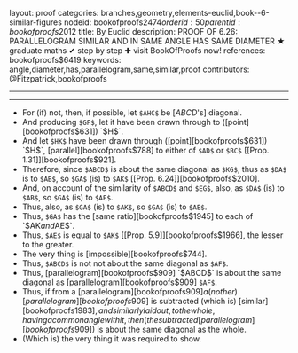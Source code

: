 layout: proof
categories: branches,geometry,elements-euclid,book--6-similar-figures
nodeid: bookofproofs$2474
orderid: 50
parentid: bookofproofs$2012
title: By Euclid
description: PROOF OF 6.26: PARALLELOGRAM SIMILAR AND IN SAME ANGLE HAS SAME DIAMETER &#9733; graduate maths &#10004; step by step &#10010; visit BookOfProofs now!
references: bookofproofs$6419
keywords: angle,diameter,has,parallelogram,same,similar,proof
contributors: @Fitzpatrick,bookofproofs

---


---



* For (if) not, then, if possible, let `$AHC$` be [$ABCD$'s] diagonal.
* And producing `$GF$`, let it have been drawn through to ([point][bookofproofs$631]) `$H$`.
* And let `$HK$` have been drawn through ([point][bookofproofs$631]) `$H$`, [parallel][bookofproofs$788] to either of `$AD$` or `$BC$` [[Prop. 1.31]][bookofproofs$921].
* Therefore, since `$ABCD$` is about the same diagonal as `$KG$`, thus as `$DA$` is to `$AB$`, so `$GA$` (is) to `$AK$` [[Prop. 6.24]][bookofproofs$2010].
* And, on account of the similarity of `$ABCD$` and `$EG$`, also, as `$DA$` (is) to `$AB$`, so `$GA$` (is) to `$AE$`.
* Thus, also, as `$GA$` (is) to `$AK$`, so `$GA$` (is) to `$AE$`.
* Thus, `$GA$` has the [same ratio][bookofproofs$1945] to each of `$AK$` and `$AE$`.
* Thus, `$AE$` is equal to `$AK$` [[Prop. 5.9]][bookofproofs$1966], the lesser to the greater.
* The very thing is [impossible][bookofproofs$744].
* Thus, `$ABCD$` is not not about the same diagonal as `$AF$`.
* Thus, [parallelogram][bookofproofs$909] `$ABCD$` is about the same diagonal as [parallelogram][bookofproofs$909] `$AF$`.
* Thus, if from a [parallelogram][bookofproofs$909] a(nother) [parallelogram][bookofproofs$909] is subtracted (which is) [similar][bookofproofs$1983], and similarly laid out, to the whole, having a common angle with it, then (the subtracted [parallelogram][bookofproofs$909]) is about the same diagonal as the whole.
* (Which is) the very thing it was required to show.
